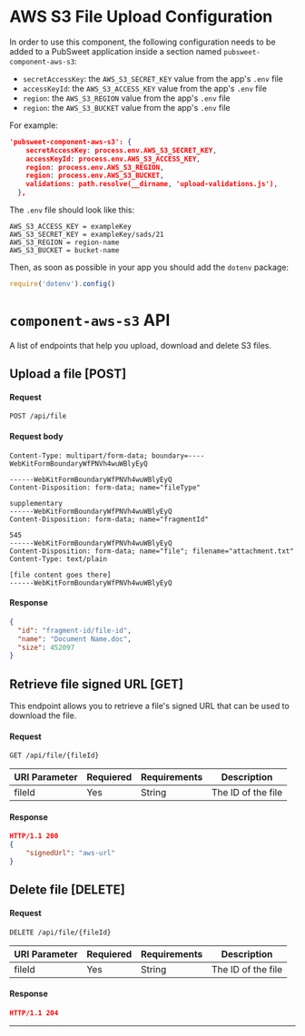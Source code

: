 # AWS S3 File Upload Configuration

In order to use this component, the following configuration needs to be added to a PubSweet application inside a section named `pubsweet-component-aws-s3`:

* `secretAccessKey`: the `AWS_S3_SECRET_KEY` value from the app's `.env` file
* `accessKeyId`: the `AWS_S3_ACCESS_KEY` value from the app's `.env` file
* `region`: the `AWS_S3_REGION` value from the app's `.env` file
* `region`: the `AWS_S3_BUCKET` value from the app's `.env` file


For example:

```json
'pubsweet-component-aws-s3': {
    secretAccessKey: process.env.AWS_S3_SECRET_KEY,
    accessKeyId: process.env.AWS_S3_ACCESS_KEY,
    region: process.env.AWS_S3_REGION,
    region: process.env.AWS_S3_BUCKET,
    validations: path.resolve(__dirname, 'upload-validations.js'),
  },
```

The `.env` file should look like this:

```shell
AWS_S3_ACCESS_KEY = exampleKey
AWS_S3_SECRET_KEY = exampleKey/sads/21
AWS_S3_REGION = region-name
AWS_S3_BUCKET = bucket-name
```

Then, as soon as possible in your app you should add the `dotenv` package:

```js
require('dotenv').config()
```

# `component-aws-s3` API

A list of endpoints that help you upload, download and delete S3 files.

## Upload a file [POST]

#### Request

`POST /api/file`

#### Request body

```
Content-Type: multipart/form-data; boundary=----WebKitFormBoundaryWfPNVh4wuWBlyEyQ

------WebKitFormBoundaryWfPNVh4wuWBlyEyQ
Content-Disposition: form-data; name="fileType"

supplementary
------WebKitFormBoundaryWfPNVh4wuWBlyEyQ
Content-Disposition: form-data; name="fragmentId"

545
------WebKitFormBoundaryWfPNVh4wuWBlyEyQ
Content-Disposition: form-data; name="file"; filename="attachment.txt"
Content-Type: text/plain

[file content goes there]
------WebKitFormBoundaryWfPNVh4wuWBlyEyQ
```

#### Response

```json
{
  "id": "fragment-id/file-id",
  "name": "Document Name.doc",
  "size": 452097
}
```

## Retrieve file signed URL [GET]

This endpoint allows you to retrieve a file's signed URL that can be used to download the file.

#### Request

`GET /api/file/{fileId}`

| URI Parameter | Requiered | Requirements | Description        |
| ------------- | --------- | ------------ | ------------------ |
| fileId        | Yes       | String       | The ID of the file |

#### Response

```json
HTTP/1.1 200
{
	"signedUrl": "aws-url"
}
```

## Delete file [DELETE]

#### Request

`DELETE /api/file/{fileId}`

| URI Parameter | Requiered | Requirements | Description        |
| ------------- | --------- | ------------ | ------------------ |
| fileId        | Yes       | String       | The ID of the file |

#### Response

```json
HTTP/1.1 204
```

---
